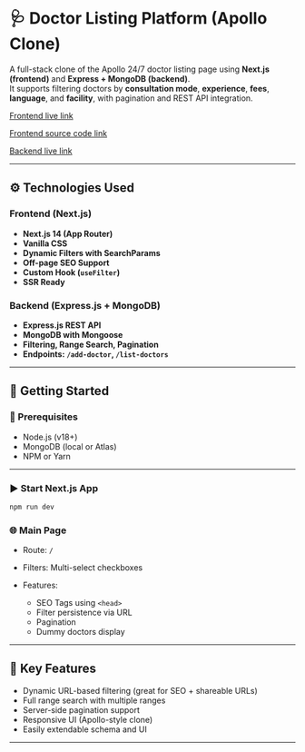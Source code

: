 
# 🩺 Doctor Listing Platform (Apollo Clone)

A full-stack clone of the Apollo 24/7 doctor listing page using **Next.js (frontend)** and **Express + MongoDB (backend)**.  
It supports filtering doctors by **consultation mode**, **experience**, **fees**, **language**, and **facility**, with pagination and REST API integration.

[Frontend live link](https://apollo-mocha-delta.vercel.app/)

[Frontend source code link](https://apollo-backend.vercel.app/api/list-doctors)

[Backend live link](https://github.com/786mrnoor/apollo-backend)

---

## ⚙️ Technologies Used

### Frontend (Next.js)
- **Next.js 14 (App Router)**
- **Vanilla CSS**
- **Dynamic Filters with SearchParams**
- **Off-page SEO Support**
- **Custom Hook (`useFilter`)**
- **SSR Ready**

### Backend (Express.js + MongoDB)
- **Express.js REST API**
- **MongoDB with Mongoose**
- **Filtering, Range Search, Pagination**
- **Endpoints: `/add-doctor`, `/list-doctors`**

---

## 🚀 Getting Started

### 🔧 Prerequisites

- Node.js (v18+)
- MongoDB (local or Atlas)
- NPM or Yarn

---

### ▶️ Start Next.js App

```bash
npm run dev
```

### 🌐 Main Page

* Route: `/`
* Filters: Multi-select checkboxes
* Features:

  * SEO Tags using `<head>`
  * Filter persistence via URL
  * Pagination
  * Dummy doctors display

---

## 🧩 Key Features

* Dynamic URL-based filtering (great for SEO + shareable URLs)
* Full range search with multiple ranges
* Server-side pagination support
* Responsive UI (Apollo-style clone)
* Easily extendable schema and UI

---
